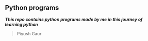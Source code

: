 ## Python programs
***This repo contains python programs made by me in this journey of learning python***

> Piyush Gaur

 
